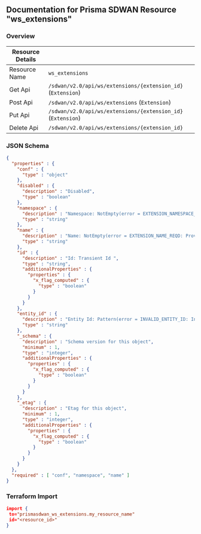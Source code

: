 ## Documentation for Prisma SDWAN Resource "ws_extensions"

### Overview

| Resource Details | |
| ------------- | ------------- |
| Resource Name | `ws_extensions` |
| Get Api  | `/sdwan/v2.0/api/ws/extensions/{extension_id}` (`Extension`) |
| Post Api  | `/sdwan/v2.0/api/ws/extensions` (`Extension`) |
| Put Api  | `/sdwan/v2.0/api/ws/extensions/{extension_id}` (`Extension`) |
| Delete Api  | `/sdwan/v2.0/api/ws/extensions/{extension_id}` |


### JSON Schema

```json
{
  "properties" : {
    "conf" : {
      "type" : "object"
    },
    "disabled" : {
      "description" : "Disabled",
      "type" : "boolean"
    },
    "namespace" : {
      "description" : "Namespace: NotEmpty(error = EXTENSION_NAMESPACE_REQD: Provide valid {} attribute) Pattern(error = INVALID_EXTENSION_NAMESPACE: Provide valid {} attribute. Invalid value {}, regexp = ^[a-z][a-z0-9/]*[a-z0-9]+$) ",
      "type" : "string"
    },
    "name" : {
      "description" : "Name: NotEmpty(error = EXTENSION_NAME_REQD: Provide valid {} attribute) Size(max = 128, error = INVALID_EXTENSION_NAME: Provide valid {} attribute. Invalid value {}, min = 0) ",
      "type" : "string"
    },
    "id" : {
      "description" : "Id: Transient Id ",
      "type" : "string",
      "additionalProperties" : {
        "properties" : {
          "x_flag_computed" : {
            "type" : "boolean"
          }
        }
      }
    },
    "entity_id" : {
      "description" : "Entity Id: Pattern(error = INVALID_ENTITY_ID: Invalid entity id. Only numbers are allowed., regexp = [0-9]+$) ",
      "type" : "string"
    },
    "_schema" : {
      "description" : "Schema version for this object",
      "minimum" : 1,
      "type" : "integer",
      "additionalProperties" : {
        "properties" : {
          "x_flag_computed" : {
            "type" : "boolean"
          }
        }
      }
    },
    "_etag" : {
      "description" : "Etag for this object",
      "minimum" : 1,
      "type" : "integer",
      "additionalProperties" : {
        "properties" : {
          "x_flag_computed" : {
            "type" : "boolean"
          }
        }
      }
    }
  },
  "required" : [ "conf", "namespace", "name" ]
}
```

### Terraform Import
```json
import {
 to="prismasdwan_ws_extensions.my_resource_name"
 id="<resource_id>"
}
```

